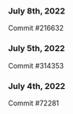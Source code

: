 ### July 8th, 2022

Commit #216632

### July 5th, 2022

Commit #314353


### July 4th, 2022

Commit #72281
